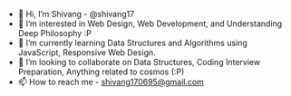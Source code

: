 - 👋 Hi, I’m Shivang - @shivang17
- 👀 I’m interested in Web Design, Web Development, and Understanding Deep Philosophy :P
- 🌱 I’m currently learning Data Structures and Algorithms using JavaScript, Responsive Web Design.
- 💞️ I’m looking to collaborate on Data Structures, Coding Interview Preparation, Anything related to cosmos (:P)
- 📫 How to reach me - shivang170695@gmail.com

<!---
shivang17/shivang17 is a ✨ special ✨ repository because its `README.md` (this file) appears on your GitHub profile.
You can click the Preview link to take a look at your changes.
--->

